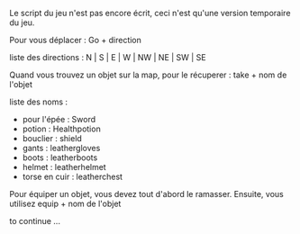 Le script du jeu n'est pas encore écrit, ceci n'est qu'une version temporaire du jeu.

Pour vous déplacer : Go + direction

liste des directions : N | S | E | W | NW | NE | SW | SE

Quand vous trouvez un objet sur la map, pour le récuperer : take + nom de l'objet 

liste des noms : 
  - pour l'épée : Sword
  - potion : Healthpotion
  - bouclier : shield
  - gants : leathergloves
  - boots : leatherboots
  - helmet : leatherhelmet
  - torse en cuir : leatherchest
  
 Pour équiper un objet, vous devez tout d'abord le ramasser. Ensuite, vous utilisez equip + nom de l'objet
 
 to continue ...
